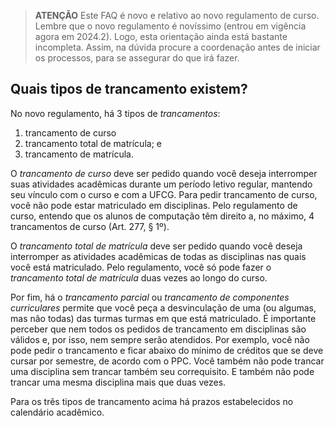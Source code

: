 > **ATENÇÃO** Este FAQ é novo e relativo ao novo regulamento
> de curso. Lembre que o novo regulamento é novíssimo (entrou
> em vigência agora em 2024.2). Logo, esta orientação ainda
> está bastante incompleta. Assim, na dúvida procure a
> coordenação antes de iniciar os processos, para se assegurar
> do que irá fazer.

## Quais tipos de trancamento existem?

No novo regulamento, há 3 tipos de _trancamentos_:
1. trancamento de curso
2. trancamento total de matrícula; e 
3. trancamento de matrícula.

O _trancamento de curso_ deve ser pedido quando você deseja
interromper suas atividades acadêmicas durante um período letivo
regular, mantendo seu vínculo com o curso e com a UFCG. Para
pedir trancamento de curso, você não pode estar matriculado em
disciplinas. Pelo regulamento de curso, entendo que os alunos de
computação têm direito a, no máximo, 4 trancamentos de curso
(Art. 277, § 1º).

O _trancamento total de matrícula_ deve ser pedido quando você
deseja interromper as atividades acadêmicas de todas as
disciplinas nas quais você está matriculado. Pelo regulamento,
você só pode fazer o _trancamento total de matrícula_ duas vezes
ao longo do curso.

Por fim, há o _trancamento parcial_ ou _trancamento de
componentes curriculares_ permite que você peça a desvinculação
de uma (ou algumas, mas não todas) das turmas turmas em que está
matriculado. É importante perceber que nem todos os pedidos de
trancamento em disciplinas são válidos e, por isso, nem sempre
serão atendidos. Por exemplo, você não pode pedir o trancamento e
ficar abaixo do mínimo de créditos que se deve cursar por
semestre, de acordo com o PPC. Você também não pode trancar uma
disciplina sem trancar também seu correquisito. E também não pode
trancar uma mesma disciplina mais que duas vezes. 

Para os três tipos de trancamento acima há prazos estabelecidos
no calendário acadêmico. 
